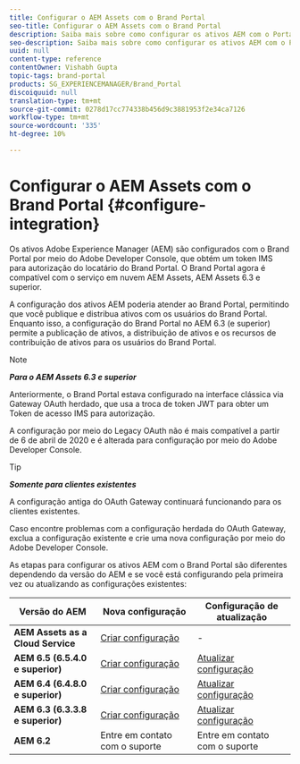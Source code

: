 ```yaml
---
title: Configurar o AEM Assets com o Brand Portal
seo-title: Configurar o AEM Assets com o Brand Portal
description: Saiba mais sobre como configurar os ativos AEM com o Portal da marca.
seo-description: Saiba mais sobre como configurar os ativos AEM com o Portal da marca.
uuid: null
content-type: reference
contentOwner: Vishabh Gupta
topic-tags: brand-portal
products: SG_EXPERIENCEMANAGER/Brand_Portal
discoiquuid: null
translation-type: tm+mt
source-git-commit: 0278d17cc774338b456d9c3881953f2e34ca7126
workflow-type: tm+mt
source-wordcount: '335'
ht-degree: 10%

---
```



# Configurar o AEM Assets com o Brand Portal {#configure-integration}

Os ativos Adobe Experience Manager (AEM) são configurados com o Brand Portal por meio do Adobe Developer Console, que obtém um token IMS para autorização do locatário do Brand Portal. O Brand Portal agora é compatível com o serviço em nuvem AEM Assets, AEM Assets 6.3 e superior.

A configuração dos ativos AEM poderia atender ao Brand Portal, permitindo que você publique e distribua ativos com os usuários do Brand Portal. Enquanto isso, a configuração do Brand Portal no AEM 6.3 (e superior) permite a publicação de ativos, a distribuição de ativos e os recursos de contribuição de ativos para os usuários do Brand Portal.

>[!NOTE]
>
>***Para o AEM Assets 6.3 e superior***
>
>Anteriormente, o Brand Portal estava configurado na interface clássica via Gateway OAuth herdado, que usa a troca de token JWT para obter um Token de acesso IMS para autorização.
>
>A configuração por meio do Legacy OAuth não é mais compatível a partir de 6 de abril de 2020 e é alterada para configuração por meio do Adobe Developer Console.


>[!TIP]
>
>***Somente para clientes existentes***
>
>A configuração antiga do OAuth Gateway continuará funcionando para os clientes existentes.
>
>Caso encontre problemas com a configuração herdada do OAuth Gateway, exclua a configuração existente e crie uma nova configuração por meio do Adobe Developer Console.


As etapas para configurar os ativos AEM com o Brand Portal são diferentes dependendo da versão do AEM e se você está configurando pela primeira vez ou atualizando as configurações existentes:

| **Versão do AEM** | **Nova configuração** | **Configuração de atualização** |
|---|---|---|
| **AEM Assets as a Cloud Service** | [Criar configuração](https://docs.adobe.com/content/help/en/experience-manager-cloud-service/assets/brand-portal/configure-aem-assets-with-brand-portal.html) | - |
| **AEM 6.5 (6.5.4.0 e superior)** | [Criar configuração](https://docs.adobe.com/content/help/en/experience-manager-65/assets/brandportal/configure-aem-assets-with-brand-portal.html) | [Atualizar configuração](https://docs.adobe.com/content/help/en/experience-manager-65/assets/brandportal/configure-aem-assets-with-brand-portal.html#upgrade-integration-65) |
| **AEM 6.4 (6.4.8.0 e superior)** | [Criar configuração](https://docs.adobe.com/content/help/en/experience-manager-64/assets/brandportal/configure-aem-assets-with-brand-portal.html) | [Atualizar configuração](https://docs.adobe.com/content/help/en/experience-manager-64/assets/brandportal/configure-aem-assets-with-brand-portal.html#upgrade-integration-64) |
| **AEM 6.3 (6.3.3.8 e superior)** | [Criar configuração](https://helpx.adobe.com/experience-manager/6-3/assets/using/brand-portal-configuring-integration.html) | [Atualizar configuração](https://helpx.adobe.com/experience-manager/6-3/assets/using/brand-portal-configuring-integration.html#Upgradeconfiguration) |
| **AEM 6.2** | Entre em contato com o suporte | Entre em contato com o suporte |


<!--
   Comment Type: draft

   <li> </li>
   -->

<!--
   Comment Type: draft

   <li>Step text</li>
   -->
